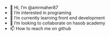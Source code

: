 - 👋 Hi, I’m @amrmaher87
- 👀 I’m interested in programing
- 🌱 I’m currently learning front end development
- 💞️ I’m looking to collaborate on hasob academy
- 📫 How to reach me on github

<!---
amrmaher87/amrmaher87 is a ✨ special ✨ repository because its `README.md` (this file) appears on your GitHub profile.
You can click the Preview link to take a look at your changes.
--->
